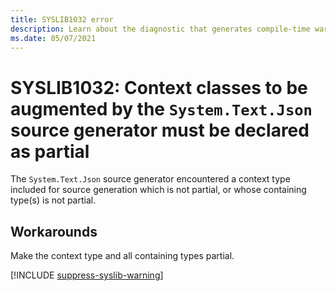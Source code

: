 ```yaml
---
title: SYSLIB1032 error
description: Learn about the diagnostic that generates compile-time warning SYSLIB1032.
ms.date: 05/07/2021
---
```


# SYSLIB1032: Context classes to be augmented by the `System.Text.Json` source generator must be declared as partial

The `System.Text.Json` source generator encountered a context type included for source generation which is not partial, or whose containing type(s) is not partial.

## Workarounds

Make the context type and all containing types partial.

[!INCLUDE [suppress-syslib-warning](includes/suppress-source-generator-diagnostics.md)]
